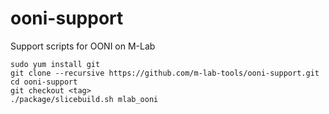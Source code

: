 ooni-support
============

Support scripts for OONI on M-Lab

```
sudo yum install git
git clone --recursive https://github.com/m-lab-tools/ooni-support.git
cd ooni-support
git checkout <tag>
./package/slicebuild.sh mlab_ooni
```
